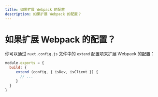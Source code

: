 ```yaml
---
title: 如果扩展 Webpack 的配置
description: 如果扩展 Webpack 的配置？
---
```


# 如果扩展 Webpack 的配置？

你可以通过 `nuxt.config.js` 文件中的 `extend` 配置项来扩展 Webpack 的配置：

```js
module.exports = {
  build: {
     extend (config, { isDev, isClient }) {
       // ...
     }
  }
}
```
